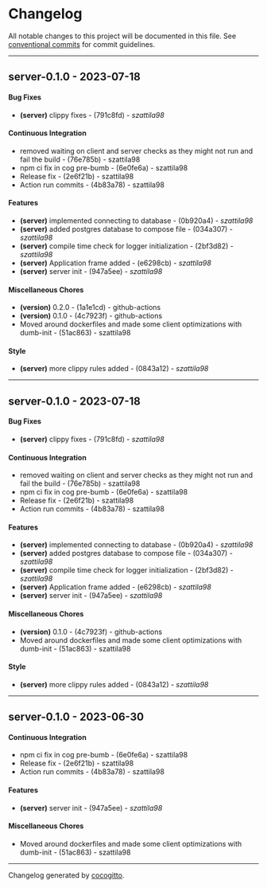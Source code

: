 # Changelog
All notable changes to this project will be documented in this file. See [conventional commits](https://www.conventionalcommits.org/) for commit guidelines.

- - -
## server-0.1.0 - 2023-07-18
#### Bug Fixes
- **(server)** clippy fixes - (791c8fd) - *szattila98*
#### Continuous Integration
- removed waiting on client and server checks as they might not run and fail the build - (76e785b) - szattila98
- npm ci fix in cog pre-bumb - (6e0fe6a) - szattila98
- Release fix - (2e6f21b) - szattila98
- Action run commits - (4b83a78) - szattila98
#### Features
- **(server)** implemented connecting to database - (0b920a4) - *szattila98*
- **(server)** added postgres database to compose file - (034a307) - *szattila98*
- **(server)** compile time check for logger initialization - (2bf3d82) - *szattila98*
- **(server)** Application frame added - (e6298cb) - *szattila98*
- **(server)** server init - (947a5ee) - *szattila98*
#### Miscellaneous Chores
- **(version)** 0.2.0 - (1a1e1cd) - github-actions
- **(version)** 0.1.0 - (4c7923f) - github-actions
- Moved around dockerfiles and made some client optimizations with dumb-init - (51ac863) - szattila98
#### Style
- **(server)** more clippy rules added - (0843a12) - *szattila98*

- - -

## server-0.1.0 - 2023-07-18
#### Bug Fixes
- **(server)** clippy fixes - (791c8fd) - *szattila98*
#### Continuous Integration
- removed waiting on client and server checks as they might not run and fail the build - (76e785b) - szattila98
- npm ci fix in cog pre-bumb - (6e0fe6a) - szattila98
- Release fix - (2e6f21b) - szattila98
- Action run commits - (4b83a78) - szattila98
#### Features
- **(server)** implemented connecting to database - (0b920a4) - *szattila98*
- **(server)** added postgres database to compose file - (034a307) - *szattila98*
- **(server)** compile time check for logger initialization - (2bf3d82) - *szattila98*
- **(server)** Application frame added - (e6298cb) - *szattila98*
- **(server)** server init - (947a5ee) - *szattila98*
#### Miscellaneous Chores
- **(version)** 0.1.0 - (4c7923f) - github-actions
- Moved around dockerfiles and made some client optimizations with dumb-init - (51ac863) - szattila98
#### Style
- **(server)** more clippy rules added - (0843a12) - *szattila98*

- - -

## server-0.1.0 - 2023-06-30
#### Continuous Integration
- npm ci fix in cog pre-bumb - (6e0fe6a) - szattila98
- Release fix - (2e6f21b) - szattila98
- Action run commits - (4b83a78) - szattila98
#### Features
- **(server)** server init - (947a5ee) - *szattila98*
#### Miscellaneous Chores
- Moved around dockerfiles and made some client optimizations with dumb-init - (51ac863) - szattila98

- - -

Changelog generated by [cocogitto](https://github.com/cocogitto/cocogitto).